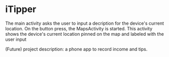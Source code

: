 # iTipper
The main activity asks the user to input a decription for the device's current location. On the button press, the MapsActivity is started.
This activity shows the device's current location pinned on the map and labeled with the user input

(Future) project description: a phone app to record income and tips.